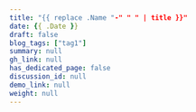 ```yaml
---
title: "{{ replace .Name "-" " " | title }}"
date: {{ .Date }}
draft: false
blog_tags: ["tag1"]
summary: null
gh_link: null
has_dedicated_page: false
discussion_id: null
demo_link: null
weight: null
---
```


